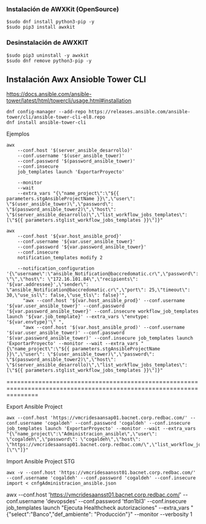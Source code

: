 ### Instalación de AWXKit (OpenSource)
```console
$sudo dnf install python3-pip -y
$sudo pip3 install awxkit
```

### Desinstalación de AWXKIT
```console
$sudo pip3 uninstall -y awxkit
$sudo dnf remove python3-pip -y
```
## Instalación Awx Ansioble Tower CLI
https://docs.ansible.com/ansible-tower/latest/html/towercli/usage.html#installation

```console
dnf config-manager --add-repo https://releases.ansible.com/ansible-tower/cli/ansible-tower-cli-el8.repo
dnf install ansible-tower-cli
```




Ejemplos
```console
awx 
    --conf.host '$(server_ansible_desarrollo)' 
    --conf.username '$(user_ansible_tower)' 
    --conf.password '$(password_ansible_tower)' 
    --conf.insecure 
    job_templates launch 'ExportarProyecto'
    
    --monitor 
    --wait 
    --extra_vars "{\"name_project\":\"${{ parameters.stgAnsibleProjectName }}\",\"user\": \"$(user_ansible_tower)\",\"password\": \"$(password_ansible_tower2)\",\"host\": \"$(server_ansible_desarrollo)\",\"list_workflow_jobs_templates\": [\"${{ parameters.stglist_workflow_jobs_templates }}\"]}"
```


```console
awx 
    --conf.host '${var.host_ansible_prod}' 
    --conf.username '${var.user_ansible_tower}' 
    --conf.password '${var.password_ansible_tower}' 
    --conf.insecure 
    notification_templates modify 2 
    
    --notification_configuration '{\"username\":\"ansible_Notification@baccredomatic.cr\",\"password\": \"\",\"host\": \"172.16.101.84\",\"recipients\": '${var.addressee}',\"sender\": \"ansible_Notification@baccredomatic.cr\",\"port\": 25,\"timeout\": 30,\"use_ssl\": false,\"use_tls\": false}'",
      "awx --conf.host '${var.host_ansible_prod}' --conf.username '${var.user_ansible_tower}' --conf.password '${var.password_ansible_tower}' --conf.insecure workflow_job_templates launch '${var.job_template}' --extra_vars \"envtype: '${var.envtype}'\" ",
      "awx --conf.host '$(var.host_ansible_prod)' --conf.username '$(var.user_ansible_tower)' --conf.password '$(var.password_ansible_tower)' --conf.insecure job_templates launch 'ExportarProyecto' --monitor --wait --extra_vars "{\"name_project\":\"${{ parameters.stgAnsibleProjectName }}\",\"user\": \"$(user_ansible_tower)\",\"password\": \"$(password_ansible_tower2)\",\"host\": \"$(server_ansible_desarrollo)\",\"list_workflow_jobs_templates\": [\"${{ parameters.stglist_workflow_jobs_templates }}\"]}"
```

=====================================================================================================================

Export Ansible Project

```console
awx --conf.host 'https://vmcridesaansap01.bacnet.corp.redbac.com/' --conf.username 'cogaldeh' --conf.password 'cogaldeh' --conf.insecure job_templates launch 'ExportarProyecto' --monitor --wait --extra_vars "{\"name_project\":\"Administracion_ansible\",\"user\": \"cogaldeh\",\"password\": \"cogaldeh\",\"host\": \"https://vmcridesaansap01.bacnet.corp.redbac.com/\",\"list_workflow_jobs_templates\": [\"\"]}"

```
Import Ansible Project STG
```console
awx -v --conf.host 'https://vmcridesaansst01.bacnet.corp.redbac.com/' --conf.username 'cogaldeh' --conf.password 'cogaldeh' --conf.insecure import < cnfgAdministracion_ansible.json
```



awx --conf.host 'https://vmcridesaansst01.bacnet.corp.redbac.com/' --conf.username 'devopsdes' --conf.password 'tf$an$1bl3' --conf.insecure job_templates launch "Ejecuta Healthcheck autorizaciones" --extra_vars "{\"select\":\"Banco\",\"def_ambiente\": \"Producción\"}" --monitor --verbosity 1


